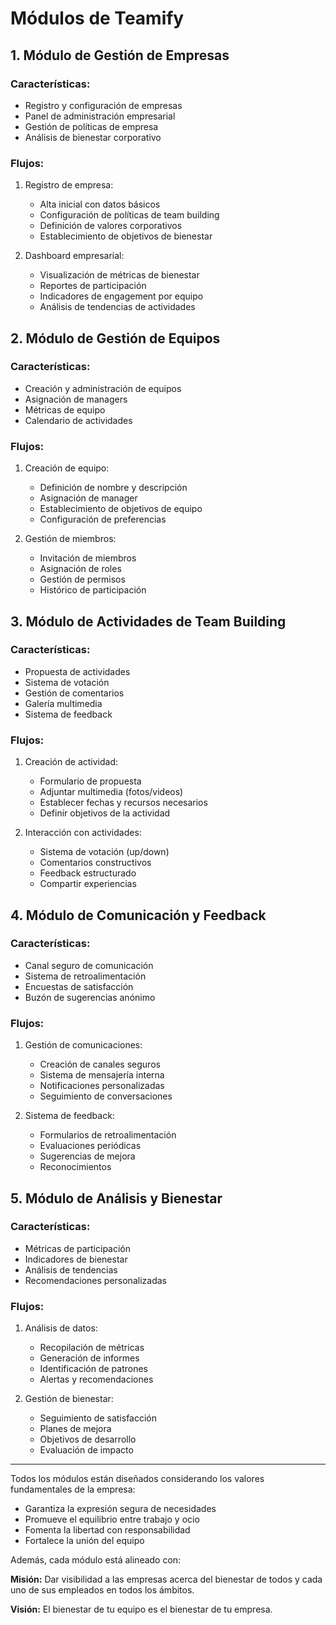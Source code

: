 # Módulos de Teamify

## 1. Módulo de Gestión de Empresas
### Características:
- Registro y configuración de empresas
- Panel de administración empresarial
- Gestión de políticas de empresa
- Análisis de bienestar corporativo

### Flujos:
1. Registro de empresa:
   - Alta inicial con datos básicos
   - Configuración de políticas de team building
   - Definición de valores corporativos
   - Establecimiento de objetivos de bienestar

2. Dashboard empresarial:
   - Visualización de métricas de bienestar
   - Reportes de participación
   - Indicadores de engagement por equipo
   - Análisis de tendencias de actividades

## 2. Módulo de Gestión de Equipos
### Características:
- Creación y administración de equipos
- Asignación de managers
- Métricas de equipo
- Calendario de actividades

### Flujos:
1. Creación de equipo:
   - Definición de nombre y descripción
   - Asignación de manager
   - Establecimiento de objetivos de equipo
   - Configuración de preferencias

2. Gestión de miembros:
   - Invitación de miembros
   - Asignación de roles
   - Gestión de permisos
   - Histórico de participación

## 3. Módulo de Actividades de Team Building
### Características:
- Propuesta de actividades
- Sistema de votación
- Gestión de comentarios
- Galería multimedia
- Sistema de feedback

### Flujos:
1. Creación de actividad:
   - Formulario de propuesta
   - Adjuntar multimedia (fotos/videos)
   - Establecer fechas y recursos necesarios
   - Definir objetivos de la actividad

2. Interacción con actividades:
   - Sistema de votación (up/down)
   - Comentarios constructivos
   - Feedback estructurado
   - Compartir experiencias

## 4. Módulo de Comunicación y Feedback
### Características:
- Canal seguro de comunicación
- Sistema de retroalimentación
- Encuestas de satisfacción
- Buzón de sugerencias anónimo

### Flujos:
1. Gestión de comunicaciones:
   - Creación de canales seguros
   - Sistema de mensajería interna
   - Notificaciones personalizadas
   - Seguimiento de conversaciones

2. Sistema de feedback:
   - Formularios de retroalimentación
   - Evaluaciones periódicas
   - Sugerencias de mejora
   - Reconocimientos

## 5. Módulo de Análisis y Bienestar
### Características:
- Métricas de participación
- Indicadores de bienestar
- Análisis de tendencias
- Recomendaciones personalizadas

### Flujos:
1. Análisis de datos:
   - Recopilación de métricas
   - Generación de informes
   - Identificación de patrones
   - Alertas y recomendaciones

2. Gestión de bienestar:
   - Seguimiento de satisfacción
   - Planes de mejora
   - Objetivos de desarrollo
   - Evaluación de impacto

---

Todos los módulos están diseñados considerando los valores fundamentales de la empresa:
- Garantiza la expresión segura de necesidades
- Promueve el equilibrio entre trabajo y ocio
- Fomenta la libertad con responsabilidad
- Fortalece la unión del equipo

Además, cada módulo está alineado con:

**Misión:** Dar visibilidad a las empresas acerca del bienestar de todos y cada uno de sus empleados en todos los ámbitos.

**Visión:** El bienestar de tu equipo es el bienestar de tu empresa. 
